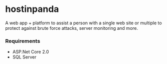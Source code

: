 # hostinpanda
A web app + platform to assist a person with a single web site or multiple to protect against brute force attacks, server monitoring and more.

### Requirements 
- ASP.Net Core 2.0
- SQL Server
